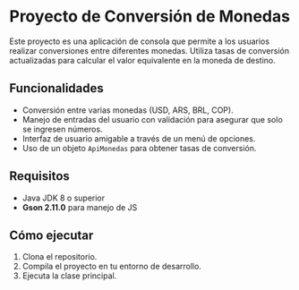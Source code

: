 # Proyecto de Conversión de Monedas

Este proyecto es una aplicación de consola que permite a los usuarios realizar conversiones entre diferentes monedas. Utiliza tasas de conversión actualizadas para calcular el valor equivalente en la moneda de destino.

## Funcionalidades

- Conversión entre varias monedas (USD, ARS, BRL, COP).
- Manejo de entradas del usuario con validación para asegurar que solo se ingresen números.
- Interfaz de usuario amigable a través de un menú de opciones.
- Uso de un objeto `ApiMonedas` para obtener tasas de conversión.

## Requisitos

- Java JDK 8 o superior
- **Gson 2.11.0** para manejo de JS

## Cómo ejecutar

1. Clona el repositorio.
2. Compila el proyecto en tu entorno de desarrollo.
3. Ejecuta la clase principal.
